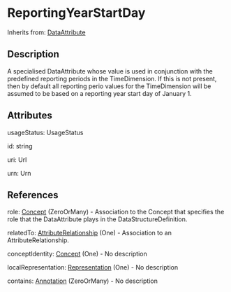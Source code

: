 
# ReportingYearStartDay

Inherits from: [DataAttribute](DataAttribute.md)



## Description

A specialised DataAttribute whose value is used in conjunction with the predefined reporting periods in the TimeDimension. If this is not present, then by default all reporting perio values for the TimeDimension will be assumed to be based on a reporting year start day of January 1.


## Attributes

usageStatus: UsageStatus

id: string

uri: Url

urn: Urn



## References

role: [Concept](../ConceptSchemes/Concept.md) (ZeroOrMany) - Association to the Concept that specifies the role that the DataAttribute plays in the DataStructureDefinition.

relatedTo: [AttributeRelationship](AttributeRelationship.md) (One) - Association to an AttributeRelationship.

conceptIdentity: [Concept](../ConceptSchemes/Concept.md) (One) - No description

localRepresentation: [Representation](../Base/Representation.md) (One) - No description

contains: [Annotation](../Base/Annotation.md) (ZeroOrMany) - No description




